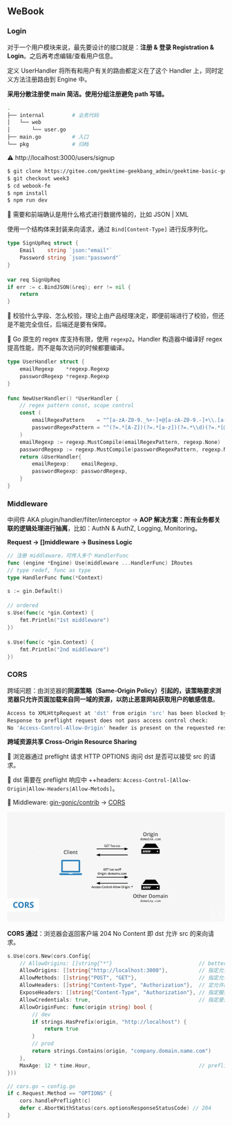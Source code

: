 ## WeBook

### Login

对于一个用户模块来说，最先要设计的接口就是：**注册 & 登录 Registration & Login**。之后再考虑编辑/查看用户信息。

定义 UserHandler 将所有和用户有关的路由都定义在了这个 Handler 上，同时定义方法注册路由到 Engine 中。

**采用分散注册使 main 简洁。使用分组注册避免 path 写错。**

```bash
.
├── internal         # 业务代码
│   └── web
│       └── user.go
├── main.go          # 入口
└── pkg              # 归档
```

:warning: http://localhost:3000/users/signup

```bash
$ git clone https://gitee.com/geektime-geekbang_admin/geektime-basic-go.git
$ git checkout week3
$ cd webook-fe
$ npm install
$ npm run dev
```

:construction_worker: 需要和前端确认是用什么格式进行数据传输的，比如 JSON | XML

使用一个结构体来封装来向请求，通过 `Bind[Content-Type]` 进行反序列化。

```go
type SignUpReq struct {
	Email    string `json:"email"`
	Password string `json:"password"`
}

var req SignUpReq
if err := c.BindJSON(&req); err != nil {
	return
}
```

:construction_worker: 校验什么字段、怎么校验，理论上由产品经理决定，即便前端进行了校验，但还是不能完全信任，后端还是要有保障。

:construction_worker: Go 原生的 regex 库支持有限，使用 `regexp2`。Handler 构造器中编译好 regex 提高性能，而不是每次访问的时候都要编译。

```go
type UserHandler struct {
	emailRegexp    *regexp.Regexp
	passwordRegexp *regexp.Regexp
}

func NewUserHandler() *UserHandler {
	// regex pattern const, scope control
	const (
		emailRegexPattern    = "^[a-zA-Z0-9._%+-]+@[a-zA-Z0-9.-]+\\.[a-zA-Z]{2,}$"
		passwordRegexPattern = "^(?=.*[A-Z])(?=.*[a-z])(?=.*\\d)(?=.*[@#$%^&+=]).{8,}$"
	)
	emailRegexp := regexp.MustCompile(emailRegexPattern, regexp.None)
	passwordRegexp := regexp.MustCompile(passwordRegexPattern, regexp.None)
	return &UserHandler{
		emailRegexp:    emailRegexp,
		passwordRegexp: passwordRegexp,
	}
}
```

### Middleware

中间件 AKA plugin/handler/filter/interceptor → **AOP 解决方案：所有业务都关联的逻辑处理进行抽离**，比如：AuthN & AuthZ, Logging, Monitoring。

**Request → []middleware → Business Logic**

```go
// 注册 middleware，可传入多个 HandlerFunc
func (engine *Engine) Use(middleware ...HandlerFunc) IRoutes
// type redef, func as type
type HandlerFunc func(*Context)
```

```go
s := gin.Default()	

// ordered
s.Use(func(c *gin.Context) {
	fmt.Println("1st middleware")
})

s.Use(func(c *gin.Context) {
	fmt.Println("2nd middleware")
})
```

### CORS

跨域问题：由浏览器的**同源策略（Same-Origin Policy）**引起的，该策略要求浏览器只允许页面加载来自同一域的资源，以**防止恶意网站获取用户的敏感信息**。

```bash
Access to XMLHttpRequest at 'dst' from origin 'src' has been blocked by CORS policy：
Response to preflight request does not pass access control check:
No 'Access-Control-Allow-Origin' header is present on the requested resource.
```

**跨域资源共享 Cross-Origin Resource Sharing**

:construction_worker: 浏览器通过 preflight 请求 HTTP OPTIONS 询问 dst 是否可以接受 src 的请求。

:construction_worker: dst 需要在 preflight 响应中 ++headers: `Access-Control-[Allow-Origin|Allow-Headers|Allow-Metods]`。

:bookmark_tabs: Middleware: [gin-gonic/contrib](https://github.com/gin-gonic/contrib) → [CORS](https://github.com/gin-contrib/cors)



![img](02_webook.assets/image-20240729192803874-1722252524904.png)



**CORS 通过**：浏览器会返回客户端 204 No Content 即 dst 允许 src 的来向请求。

```go
s.Use(cors.New(cors.Config{
    // AllowOrigins: []string{"*"}                            // better not
    AllowOrigins: []string{"http://localhost:3000"},          // 指定允许跨域请求的来源
	AllowMethods: []string{"POST", "GET"},                    // 指定允许的 HTTP 方法
	AllowHeaders: []string{"Content-Type", "Authorization"},  // 定允许跨域请求中携带的请求头部
	ExposeHeaders: []string{"Content-Type", "Authorization"}, // 指定服务器允许暴露给客户端的响应头部
	AllowCredentials: true,                                   // 指定是否允许跨域请求携带认证信息 like Cookie
	AllowOriginFunc: func(origin string) bool {
		// dev
        if strings.HasPrefix(origin, "http://localhost") {
			return true
		}
        // prod
		return strings.Contains(origin, "company.domain.name.com")
	},
	MaxAge: 12 * time.Hour,                                   // preflight 有效期
}))
```

```go
// cors.go → config.go
if c.Request.Method == "OPTIONS" {
	cors.handlePreflight(c)
	defer c.AbortWithStatus(cors.optionsResponseStatusCode) // 204
}
```

